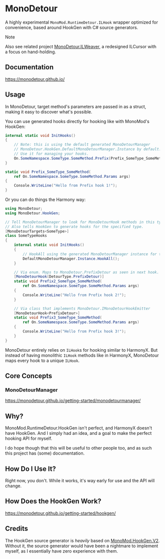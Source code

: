# MonoDetour

A highly experimental `MonoMod.RuntimeDetour.ILHook` wrapper optimized for convenience, based around HookGen with C# source generators.

> [!NOTE]
> Also see related project [MonoDetour.ILWeaver](./src/MonoDetour.ILWeaver/README.md), a redesigned ILCursor with a focus on hand-holding.

## Documentation

<https://monodetour.github.io/>

## Usage

In MonoDetour, target method's parameters are passed in as a struct, making it easy to discover what's possible.

You can use generated hooks directly for hooking like with MonoMod's HookGen:

```cs
internal static void InitHooks()
{
    // Note: this is using the default generated MonoDetourManager
    // MonoDetour.HookGen.DefaultMonoDetourManager.Instance by default.
    // Use it for managing your hooks.
    On.SomeNamespace.SomeType.SomeMethod.Prefix(Prefix_SomeType_SomeMethod);
}

static void Prefix_SomeType_SomeMethod(
    ref On.SomeNamespace.SomeType.SomeMethod.Params args)
{
    Console.WriteLine("Hello from Prefix hook 1!");
}
```

Or you can do things the Harmony way:

```cs
using MonoDetour;
using MonoDetour.HookGen;

// Tell MonoDetourManager to look for MonoDetourHook methods in this type.
// Also tells HookGen to generate hooks for the specified type.
[MonoDetourTargets<SomeType>]
class SomeTypeHooks
{
    internal static void InitHooks()
    {
        // HookAll using the generated MonoDetourManager instance for this assembly.
        DefaultMonoDetourManager.Instance.HookAll();
    }

    // Via enum. Maps to MonoDetour.PrefixDetour as seen in next hook.
    [MonoDetourHook(DetourType.PrefixDetour)]
    static void Prefix2_SomeType_SomeMethod(
        ref On.SomeNamespace.SomeType.SomeMethod.Params args)
    {
        Console.WriteLine("Hello from Prefix hook 2!");
    }

    // Via class that implements MonoDetour.IMonoDetourHookEmitter
    [MonoDetourHook<PrefixDetour>]
    static void Prefix3_SomeType_SomeMethod(
        ref On.SomeNamespace.SomeType.SomeMethod.Params args)
    {
        Console.WriteLine("Hello from Prefix hook 3!");
    }
}
```

MonoDetour entirely relies on `ILHook`s for hooking similar to HarmonyX. But instead of having monolithic `ILHook` methods like in HarmonyX, MonoDetour maps every hook to a unique `ILHook`.

## Core Concepts

### MonoDetourManager

<https://monodetour.github.io/getting-started/monodetourmanager/>

## Why?

MonoMod.RuntimeDetour.HookGen isn't perfect, and HarmonyX doesn't have HookGen. And I simply had an idea, and a goal to make the perfect hooking API for myself.

I do hope though that this will be useful to other people too, and as such this project has (some) documentation.

## How Do I Use It?

Right now, you don't. While it works, it's way early for use and the API will change.

## How Does the HookGen Work?

<https://monodetour.github.io/getting-started/hookgen/>

## Credits

The HookGen source generator is *heavily* based on [MonoMod.HookGen.V2](<https://github.com/MonoMod/MonoMod/tree/hookgenv2>).
Without it, the source generator would have been a nightmare to implement myself, as I essentially have zero experience with them.
